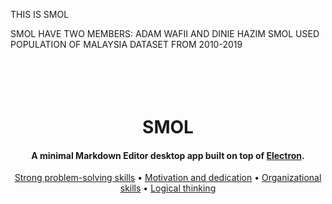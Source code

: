 THIS IS SMOL

SMOL HAVE TWO MEMBERS: ADAM WAFII AND DINIE HAZIM
SMOL USED POPULATION OF MALAYSIA DATASET FROM 2010-2019


<h1 align="center">
  <br>
  <a img src=https://github.com/DinieHazim/EDA/blob/main/logo.png alt="SMOL" width="200"></a>
  <br>
  SMOL
  <br>
</h1>


<h4 align="center">A minimal Markdown Editor desktop app built on top of <a href="http://electron.atom.io" target="_blank">Electron</a>.</h4>

<p align="center">
  <a href="#s">Strong problem-solving skills</a> •
  <a href="#m">Motivation and dedication</a> •
  <a href="#o">Organizational skills</a> •
  <a href="#l">Logical thinking</a>
</p>
